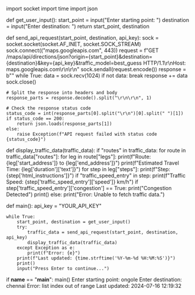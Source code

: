 import socket
import time
import json

def get_user_input():
    start_point = input("Enter starting point: ")
    destination = input("Enter destination: ")
    return start_point, destination

def send_api_request(start_point, destination, api_key):
    sock = socket.socket(socket.AF_INET, socket.SOCK_STREAM)
    sock.connect(("maps.googleapis.com", 443))
    request = f"GET /maps/api/directions/json?origin={start_point}&destination={destination}&key={api_key}&traffic_model=best_guess HTTP/1.1\r\nHost: maps.googleapis.com\r\n\r\n"
    sock.sendall(request.encode())
    response = b""
    while True:
        data = sock.recv(1024)
        if not data:
            break
        response += data
    sock.close()
    
    # Split the response into headers and body
    response_parts = response.decode().split("\r\n\r\n", 1)
    
    # Check the response status code
    status_code = int(response_parts[0].split("\r\n")[0].split(" ")[1])
    if status_code == 200:
        return json.loads(response_parts[1])
    else:
        raise Exception(f"API request failed with status code {status_code}")

def display_traffic_data(traffic_data):
    if "routes" in traffic_data:
        for route in traffic_data["routes"]:
            for leg in route["legs"]:
                print(f"Route: {leg['start_address']} to {leg['end_address']}")
                print(f"Estimated Travel Time: {leg['duration']['text']}")
                for step in leg["steps"]:
                    print(f"Step: {step['html_instructions']}")
                    if "traffic_speed_entry" in step:
                        print(f"Traffic Speed: {step['traffic_speed_entry']['speed']} km/h")
                        if step['traffic_speed_entry']['congestion'] == True:
                            print("Congestion Detected")
                    print()
    else:
        print("Error: Unable to fetch traffic data.")

def main():
    api_key = "YOUR_API_KEY"

    while True:
        start_point, destination = get_user_input()
        try:
            traffic_data = send_api_request(start_point, destination, api_key)
            display_traffic_data(traffic_data)
        except Exception as e:
            print(f"Error: {e}")
        print(f"Last updated: {time.strftime('%Y-%m-%d %H:%M:%S')}")
        print()
        input("Press Enter to continue...")

if __name__ == "__main__":
    main()
Enter starting point: ongole
Enter destination: chennai
Error: list index out of range
Last updated: 2024-07-16 12:19:32
